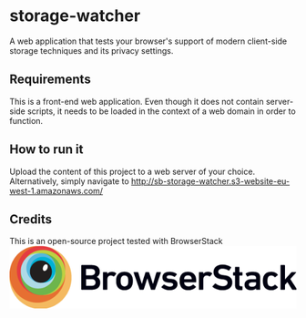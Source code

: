 # storage-watcher
A web application that tests your browser's support of modern client-side storage techniques and its privacy settings.

## Requirements
This is a front-end web application. Even though it does not contain server-side scripts, it needs to be loaded in the context of a web domain in order to function.

## How to run it
Upload the content of this project to a web server of your choice.
Alternatively, simply navigate to http://sb-storage-watcher.s3-website-eu-west-1.amazonaws.com/

## Credits
This is an open-source project tested with BrowserStack
![BrowserStack](Browserstack-logo@2x.png "BrowserStack")

